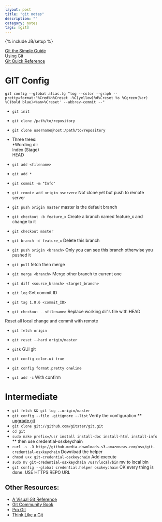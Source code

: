 ```yaml
---
layout: post
title: "git notes"
description: ""
category: notes 
tags: [git]
---
```

{% include JB/setup %}  

[Git the Simple Guide](http://rogerdudler.github.com/git-guide/index.zh.html)  
[Using Git](http://www.yangzhiping.com/tech/github.html)  
[Git Quick Reference](http://jonas.nitro.dk/git/quick-reference.html)  

GIT Config
==========
`git config --global alias.lg "log --color --graph --pretty=format:'%Cred%h%Creset -%C(yellow)%d%Creset %s %Cgreen(%cr) %C(bold blue)<%an>%Creset' --abbrev-commit --"`

- `git init`  
- `git clone /path/to/repository`  
- `git clone username@host:/path/to/repository`  
- Three trees:  
  *Wording dir  
	Index (Stage)  
	HEAD  
- `git add <filename>`  
- `git add *`  
- `git commit -m "Info"`  
  
- `git remote add origin <server>` Not clone yet but push to remote server  
- `git push origin master` master is the default branch  
  
- `git checkout -b feature_x` Create a branch named feature_x and change to it  
- `git checkout master`  
- `git branch -d feature_x` Delete this branch  
- `git push origin <branch>` Only you can see this branch otherwise you pushed it  
- `git pull` fetch then merge  
- `git merge <branch>` Merge other branch to current one  
- `git diff <source_branch> <target_branch>`  

- `git log` Get commit ID  
- `git tag 1.0.0 <commit_ID>`  
- `git checkout --<filename>` Replace working dir's file with HEAD 

Reset all local change and commit with remote  

- `git fetch origin`  
- `git reset --hard origin/master`  

- `gitk` GUI git  
- `git config color.ui true`  
- `git config format.pretty oneline`  
- `git add -i` With confirm  

Intermediate
============
- `git fetch && git log ..origin/master`
- `git config --file .gitignore --list` Verify the configuration
** [upgrade git](http://ayanim97.com/mac/installing-and-upgrading-git-mac-os-lion)
- `git clone git://github.com/gitster/git.git`
- `cd git`
- `sudo make prefix=/usr install install-doc install-html install-info`
** then use credential-osxkeychain
- `curl -s -O http://github-media-downloads.s3.amazonaws.com/osx/git-credential-osxkeychain` Download the helper
- `chmod u+x git-credential-osxkeychain` Add execute
- `sudo mv git-credential-osxkeychain /usr/local/bin` mv to local bin
- `git config --global credential.helper osxkeychain` OK every thing is done. USE HTTPS REPO URL

## Other Resources:  
- [A Visual Git Reference](http://marklodato.github.com/visual-git-guide/index-en.html)  
- [Git Community Book](http://book.git-scm.com/)  
- [Pro Git](http://progit.org/book/)  
- [Think Like a Git](http://think-like-a-git.net/)  
